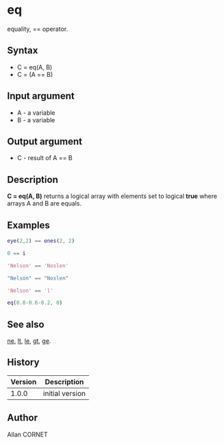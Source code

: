 # eq

equality, == operator.

## Syntax

- C = eq(A, B)
- C = (A == B)

## Input argument

- A - a variable
- B - a variable

## Output argument

- C - result of A == B

## Description

  <p><b>C = eq(A, B)</b> returns a logical array with elements set to logical <b>true</b> where arrays A and B are equals.</p>
  <p/>

## Examples

```matlab
eye(2,2) == ones(2, 2)
```

```matlab
0 == i
```

```matlab
'Nelson' == 'Noslen'
```

```matlab
"Nelson" == "Noslen"
```

```matlab
'Nelson' == 'l'
```

```matlab
eq(0.8-0.6-0.2, 0)
```

## See also

[ne](ne.md), [lt](lt.md), [le](le.md), [gt](gt.md), [ge](ge.md).

## History

| Version | Description     |
| ------- | --------------- |
| 1.0.0   | initial version |

## Author

Allan CORNET
